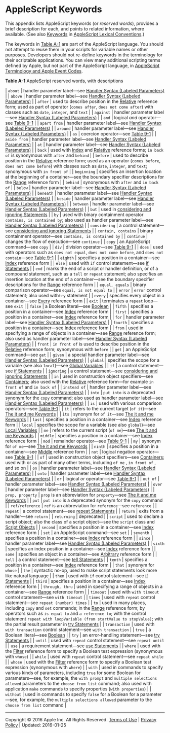 <a id="//apple_ref/doc/uid/TP40000983-CH222-SW2"></a>

# AppleScript Keywords

<a id="//apple_ref/doc/uid/TP40000983-CH222-DontLinkElementID_967"></a><a id="//apple_ref/doc/uid/TP40000983-CH222-DontLinkElementID_968"></a><a id="//apple_ref/doc/uid/TP40000983-CH222-DontLinkElementID_969"></a>This appendix lists AppleScript keywords (or *reserved words*), provides a brief description for each, and points to related information, where available. (See also [Keywords](https://developer.apple.com/library/archive/applescript-language-guide/conceptual/ASLR_lexical_conventions.md#//apple_ref/doc/uid/TP40000983-CH214-SW7) in [AppleScript Lexical Conventions](https://developer.apple.com/library/archive/applescript-language-guide/conceptual/ASLR_lexical_conventions.md#//apple_ref/doc/uid/TP40000983-CH214-SW1).)

The keywords in [Table A-1](#//apple_ref/doc/uid/TP40000983-CH222-SW1) are part of the AppleScript language. You should not attempt to reuse them in your scripts for variable names or other purposes. Developers should not re-define keywords in the terminology for their scriptable applications. You can view many additional scripting terms defined by Apple, but not part of the AppleScript language, in [AppleScript Terminology and Apple Event Codes](http://developer.apple.com/releasenotes/AppleScript/ASTerminology_AppleEventCodes/TermsAndCodes.html).

<a id="//apple_ref/doc/uid/TP40000983-CH222-SW1"></a>

**Table A-1**  AppleScript reserved words, with descriptions

| `about` | handler parameter label—see [Handler Syntax (Labeled Parameters)](https://developer.apple.com/library/archive/applescript-language-guide/reference/ASLR_handlers.md#//apple_ref/doc/uid/TP40000983-CH7g-SW2) |
| `above` | handler parameter label—see [Handler Syntax (Labeled Parameters)](https://developer.apple.com/library/archive/applescript-language-guide/reference/ASLR_handlers.md#//apple_ref/doc/uid/TP40000983-CH7g-SW2) |
| `after` | used to describe position in the [Relative](https://developer.apple.com/library/archive/applescript-language-guide/reference/ASLR_reference_forms.md#//apple_ref/doc/uid/TP40000983-CH4g-BBCHGEDI) reference form; used as part of operator (`comes after`, `does not come after`) with classes such as `date`, `integer`, and `text` |
| `against` | handler parameter label—see [Handler Syntax (Labeled Parameters)](https://developer.apple.com/library/archive/applescript-language-guide/reference/ASLR_handlers.md#//apple_ref/doc/uid/TP40000983-CH7g-SW2) |
| `and` | logical *and* operator—see [Table 9-1](https://developer.apple.com/library/archive/applescript-language-guide/reference/ASLR_operators.md#//apple_ref/doc/uid/TP40000983-CH5g-SW2) |
| `apart from` | handler parameter label—see [Handler Syntax (Labeled Parameters)](https://developer.apple.com/library/archive/applescript-language-guide/reference/ASLR_handlers.md#//apple_ref/doc/uid/TP40000983-CH7g-SW2) |
| `around` | handler parameter label—see [Handler Syntax (Labeled Parameters)](https://developer.apple.com/library/archive/applescript-language-guide/reference/ASLR_handlers.md#//apple_ref/doc/uid/TP40000983-CH7g-SW2) |
| `as` | coercion operator—see [Table 9-1](https://developer.apple.com/library/archive/applescript-language-guide/reference/ASLR_operators.md#//apple_ref/doc/uid/TP40000983-CH5g-SW2) |
| `aside from` | handler parameter label—see [Handler Syntax (Labeled Parameters)](https://developer.apple.com/library/archive/applescript-language-guide/reference/ASLR_handlers.md#//apple_ref/doc/uid/TP40000983-CH7g-SW2) |
| `at` | handler parameter label—see [Handler Syntax (Labeled Parameters)](https://developer.apple.com/library/archive/applescript-language-guide/reference/ASLR_handlers.md#//apple_ref/doc/uid/TP40000983-CH7g-SW2) |
| `back` | used with [Index](https://developer.apple.com/library/archive/applescript-language-guide/reference/ASLR_reference_forms.md#//apple_ref/doc/uid/TP40000983-CH4g-BBCGHGAF) and [Relative](https://developer.apple.com/library/archive/applescript-language-guide/reference/ASLR_reference_forms.md#//apple_ref/doc/uid/TP40000983-CH4g-BBCHGEDI) reference forms; `in back of` is synonymous with `after` and `behind` |
| `before` | used to describe position in the [Relative](https://developer.apple.com/library/archive/applescript-language-guide/reference/ASLR_reference_forms.md#//apple_ref/doc/uid/TP40000983-CH4g-BBCHGEDI) reference form; used as an operator (`comes before`, `does not come before`) with classes such as `date`, `integer`, and `text`; synonymous with `in front of` |
| `beginning` | specifies an insertion location at the beginning of a container—see the boundary specifier descriptions for the [Range](https://developer.apple.com/library/archive/applescript-language-guide/reference/ASLR_reference_forms.md#//apple_ref/doc/uid/TP40000983-CH4g-BBCHDJJJ) reference form |
| `behind` | synonymous with `after` and `in back of` |
| `below` | handler parameter label—see [Handler Syntax (Labeled Parameters)](https://developer.apple.com/library/archive/applescript-language-guide/reference/ASLR_handlers.md#//apple_ref/doc/uid/TP40000983-CH7g-SW2) |
| `beneath` | handler parameter label—see [Handler Syntax (Labeled Parameters)](https://developer.apple.com/library/archive/applescript-language-guide/reference/ASLR_handlers.md#//apple_ref/doc/uid/TP40000983-CH7g-SW2) |
| `beside` | handler parameter label—see [Handler Syntax (Labeled Parameters)](https://developer.apple.com/library/archive/applescript-language-guide/reference/ASLR_handlers.md#//apple_ref/doc/uid/TP40000983-CH7g-SW2) |
| `between` | handler parameter label—see [Handler Syntax (Labeled Parameters)](https://developer.apple.com/library/archive/applescript-language-guide/reference/ASLR_handlers.md#//apple_ref/doc/uid/TP40000983-CH7g-SW2) |
| `but` | used in [considering and ignoring Statements](https://developer.apple.com/library/archive/applescript-language-guide/reference/ASLR_control_statements.md#//apple_ref/doc/uid/TP40000983-CH6g-130224) |
| `by` | used with binary containment operator `contains, is contained by`; also used as handler parameter label—see [Handler Syntax (Labeled Parameters)](https://developer.apple.com/library/archive/applescript-language-guide/reference/ASLR_handlers.md#//apple_ref/doc/uid/TP40000983-CH7g-SW2) |
| `considering` | a control statement—see [considering and ignoring Statements](https://developer.apple.com/library/archive/applescript-language-guide/reference/ASLR_control_statements.md#//apple_ref/doc/uid/TP40000983-CH6g-130224) |
| `contain, contains` | binary containment operator—see `contains, is contained by` |
| `continue` | changes the flow of execution—see `continue` |
| `copy` | an AppleScript command—see `copy` |
| `div` | division operator—see [Table 9-1](https://developer.apple.com/library/archive/applescript-language-guide/reference/ASLR_operators.md#//apple_ref/doc/uid/TP40000983-CH5g-SW2) |
| `does` | used with operators such as `does not equal`, `does not come before`, and `does not contain`—see [Table 9-1](https://developer.apple.com/library/archive/applescript-language-guide/reference/ASLR_operators.md#//apple_ref/doc/uid/TP40000983-CH5g-SW2) |
| `eighth` | specifies a position in a container—see [Index](https://developer.apple.com/library/archive/applescript-language-guide/reference/ASLR_reference_forms.md#//apple_ref/doc/uid/TP40000983-CH4g-BBCGHGAF) reference form |
| `else` | used with `if` control statement—see [if Statements](https://developer.apple.com/library/archive/applescript-language-guide/reference/ASLR_control_statements.md#//apple_ref/doc/uid/TP40000983-CH6g-158244) |
| `end` | marks the end of a script or handler definition, or of a compound statement, such as a `tell` or `repeat` statement; also specifies an insertion location at the end of a container—see the boundary specifier descriptions for the [Range](https://developer.apple.com/library/archive/applescript-language-guide/reference/ASLR_reference_forms.md#//apple_ref/doc/uid/TP40000983-CH4g-BBCHDJJJ) reference form |
| `equal, equals` | binary comparison operator—see `equal, is not equal to` |
| `error` | `error` control statement; also used with`try` statement |
| `every` | specifies every object in a container—see [Every](https://developer.apple.com/library/archive/applescript-language-guide/reference/ASLR_reference_forms.md#//apple_ref/doc/uid/TP40000983-CH4g-BBCJFIIH) reference form |
| `exit` | terminates a `repeat` loop—see `exit` |
| `false` | a Boolean literal—see [Boolean](https://developer.apple.com/library/archive/applescript-language-guide/conceptual/ASLR_lexical_conventions.md#//apple_ref/doc/uid/TP40000983-CH214-SW14) |
| `fifth` | specifies a position in a container—see [Index](https://developer.apple.com/library/archive/applescript-language-guide/reference/ASLR_reference_forms.md#//apple_ref/doc/uid/TP40000983-CH4g-BBCGHGAF) reference form |
| `first` | specifies a position in a container—see [Index](https://developer.apple.com/library/archive/applescript-language-guide/reference/ASLR_reference_forms.md#//apple_ref/doc/uid/TP40000983-CH4g-BBCGHGAF) reference form |
| `for` | handler parameter label—see [Handler Syntax (Labeled Parameters)](https://developer.apple.com/library/archive/applescript-language-guide/reference/ASLR_handlers.md#//apple_ref/doc/uid/TP40000983-CH7g-SW2) |
| `fourth` | specifies a position in a container—see [Index](https://developer.apple.com/library/archive/applescript-language-guide/reference/ASLR_reference_forms.md#//apple_ref/doc/uid/TP40000983-CH4g-BBCGHGAF) reference form |
| `from` | used in specifying a range of objects in a container—see [Range](https://developer.apple.com/library/archive/applescript-language-guide/reference/ASLR_reference_forms.md#//apple_ref/doc/uid/TP40000983-CH4g-BBCHDJJJ) reference form; also used as handler parameter label—see [Handler Syntax (Labeled Parameters)](https://developer.apple.com/library/archive/applescript-language-guide/reference/ASLR_handlers.md#//apple_ref/doc/uid/TP40000983-CH7g-SW2) |
| `front` | `in front of` is used to describe position in the [Relative](https://developer.apple.com/library/archive/applescript-language-guide/reference/ASLR_reference_forms.md#//apple_ref/doc/uid/TP40000983-CH4g-BBCHGEDI) reference form; synonymous with `before` |
| `get` | an AppleScript command—see `get` |
| `given` | a special handler parameter label—see [Handler Syntax (Labeled Parameters)](https://developer.apple.com/library/archive/applescript-language-guide/reference/ASLR_handlers.md#//apple_ref/doc/uid/TP40000983-CH7g-SW2) |
| `global` | specifies the scope for a variable (see also `local`)—see [Global Variables](https://developer.apple.com/library/archive/applescript-language-guide/conceptual/ASLR_variables.md#//apple_ref/doc/uid/TP40000983-CH223-SW13) |
| `if` | a control statement—see [if Statements](https://developer.apple.com/library/archive/applescript-language-guide/reference/ASLR_control_statements.md#//apple_ref/doc/uid/TP40000983-CH6g-158244) |
| `ignoring` | a control statement—see [considering and ignoring Statements](https://developer.apple.com/library/archive/applescript-language-guide/reference/ASLR_control_statements.md#//apple_ref/doc/uid/TP40000983-CH6g-130224) |
| `in` | used in construction object specifiers—see [Containers](https://developer.apple.com/library/archive/applescript-language-guide/conceptual/ASLR_fundamentals.md#//apple_ref/doc/uid/TP40000983-CH218-SW24); also used with the [Relative](https://developer.apple.com/library/archive/applescript-language-guide/reference/ASLR_reference_forms.md#//apple_ref/doc/uid/TP40000983-CH4g-BBCHGEDI) reference form—for example `in front of` and `in back of` |
| `instead of` | handler parameter label—see [Handler Syntax (Labeled Parameters)](https://developer.apple.com/library/archive/applescript-language-guide/reference/ASLR_handlers.md#//apple_ref/doc/uid/TP40000983-CH7g-SW2) |
| `into` | `put into` is a deprecated synonym for the `copy` command; also used as handler parameter label—see [Handler Syntax (Labeled Parameters)](https://developer.apple.com/library/archive/applescript-language-guide/reference/ASLR_handlers.md#//apple_ref/doc/uid/TP40000983-CH7g-SW2) |
| `is` | used with various comparison operators—see [Table 9-1](https://developer.apple.com/library/archive/applescript-language-guide/reference/ASLR_operators.md#//apple_ref/doc/uid/TP40000983-CH5g-SW2) |
| `it` | refers to the current target (`of it`)—see [The it and me Keywords](https://developer.apple.com/library/archive/applescript-language-guide/conceptual/ASLR_fundamentals.md#//apple_ref/doc/uid/TP40000983-CH218-SW4) |
| `its` | synonym for `of it`—see [The it and me Keywords](https://developer.apple.com/library/archive/applescript-language-guide/conceptual/ASLR_fundamentals.md#//apple_ref/doc/uid/TP40000983-CH218-SW4) |
| `last` | specifies a position in a container—see [Index](https://developer.apple.com/library/archive/applescript-language-guide/reference/ASLR_reference_forms.md#//apple_ref/doc/uid/TP40000983-CH4g-BBCGHGAF) reference form |
| `local` | specifies the scope for a variable (see also `global`)—see [Local Variables](https://developer.apple.com/library/archive/applescript-language-guide/conceptual/ASLR_variables.md#//apple_ref/doc/uid/TP40000983-CH223-SW12) |
| `me` | refers to the current script (`of me`)—see [The it and me Keywords](https://developer.apple.com/library/archive/applescript-language-guide/conceptual/ASLR_fundamentals.md#//apple_ref/doc/uid/TP40000983-CH218-SW4) |
| `middle` | specifies a position in a container—see [Index](https://developer.apple.com/library/archive/applescript-language-guide/reference/ASLR_reference_forms.md#//apple_ref/doc/uid/TP40000983-CH4g-BBCGHGAF) reference form |
| `mod` | remainder operator—see [Table 9-1](https://developer.apple.com/library/archive/applescript-language-guide/reference/ASLR_operators.md#//apple_ref/doc/uid/TP40000983-CH5g-SW2) |
| `my` | synonym for `of me`—see [The it and me Keywords](https://developer.apple.com/library/archive/applescript-language-guide/conceptual/ASLR_fundamentals.md#//apple_ref/doc/uid/TP40000983-CH218-SW4) |
| `ninth` | specifies a position in a container—see [Middle](https://developer.apple.com/library/archive/applescript-language-guide/reference/ASLR_reference_forms.md#//apple_ref/doc/uid/TP40000983-CH4g-BBCJFDBA) reference form |
| `not` | logical negation operator—see [Table 9-1](https://developer.apple.com/library/archive/applescript-language-guide/reference/ASLR_operators.md#//apple_ref/doc/uid/TP40000983-CH5g-SW2) |
| `of` | used in construction object specifiers—see [Containers](https://developer.apple.com/library/archive/applescript-language-guide/conceptual/ASLR_fundamentals.md#//apple_ref/doc/uid/TP40000983-CH218-SW24); used with or as part of many other terms, including `of me` , `in front of` , and so on |
| `on` | handler parameter label—see [Handler Syntax (Labeled Parameters)](https://developer.apple.com/library/archive/applescript-language-guide/reference/ASLR_handlers.md#//apple_ref/doc/uid/TP40000983-CH7g-SW2) |
| `onto` | handler parameter label—see [Handler Syntax (Labeled Parameters)](https://developer.apple.com/library/archive/applescript-language-guide/reference/ASLR_handlers.md#//apple_ref/doc/uid/TP40000983-CH7g-SW2) |
| `or` | logical *or* operator—see [Table 9-1](https://developer.apple.com/library/archive/applescript-language-guide/reference/ASLR_operators.md#//apple_ref/doc/uid/TP40000983-CH5g-SW2) |
| `out of` | handler parameter label—see [Handler Syntax (Labeled Parameters)](https://developer.apple.com/library/archive/applescript-language-guide/reference/ASLR_handlers.md#//apple_ref/doc/uid/TP40000983-CH7g-SW2) |
| `over` | handler parameter label—see [Handler Syntax (Labeled Parameters)](https://developer.apple.com/library/archive/applescript-language-guide/reference/ASLR_handlers.md#//apple_ref/doc/uid/TP40000983-CH7g-SW2) |
| `prop, property` | `prop` is an abbreviation for `property`—see [The it and me Keywords](https://developer.apple.com/library/archive/applescript-language-guide/conceptual/ASLR_fundamentals.md#//apple_ref/doc/uid/TP40000983-CH218-SW4) |
| `put`<a id="//apple_ref/doc/uid/TP40000983-CH222-DontLinkElementID_970"></a> | `put into` is a deprecated synonym for the `copy` command |
| `ref/reference` | `ref` is an abbreviation for `reference`—see `reference` |
| `repeat` | a control statement—see [repeat Statements](https://developer.apple.com/library/archive/applescript-language-guide/reference/ASLR_control_statements.md#//apple_ref/doc/uid/TP40000983-CH6g-127362) |
| `return` | exits from a handler—see `return` |
| `returning`<a id="//apple_ref/doc/uid/TP40000983-CH222-DontLinkElementID_971"></a> | deprecated |
| `script` | used to declare a script object; also the class of a script object—see the `script` class and [Script Objects](https://developer.apple.com/library/archive/applescript-language-guide/conceptual/ASLR_script_objects.md#//apple_ref/doc/uid/TP40000983-CH207-BAJJCIAA) |
| `second` | specifies a position in a container—see [Index](https://developer.apple.com/library/archive/applescript-language-guide/reference/ASLR_reference_forms.md#//apple_ref/doc/uid/TP40000983-CH4g-BBCGHGAF) reference form |
| `set` | an AppleScript command—see `set` |
| `seventh` | specifies a position in a container—see [Index](https://developer.apple.com/library/archive/applescript-language-guide/reference/ASLR_reference_forms.md#//apple_ref/doc/uid/TP40000983-CH4g-BBCGHGAF) reference form |
| `since` | handler parameter label—see [Handler Syntax (Labeled Parameters)](https://developer.apple.com/library/archive/applescript-language-guide/reference/ASLR_handlers.md#//apple_ref/doc/uid/TP40000983-CH7g-SW2) |
| `sixth` | specifies an index position in a container—see [Index](https://developer.apple.com/library/archive/applescript-language-guide/reference/ASLR_reference_forms.md#//apple_ref/doc/uid/TP40000983-CH4g-BBCGHGAF) reference form |
| `some` | specifies an object in a container—see [Arbitrary](https://developer.apple.com/library/archive/applescript-language-guide/reference/ASLR_reference_forms.md#//apple_ref/doc/uid/TP40000983-CH4g-BCIJEEHE) reference form |
| `tell` | a control statement—see [tell Statements](https://developer.apple.com/library/archive/applescript-language-guide/reference/ASLR_control_statements.md#//apple_ref/doc/uid/TP40000983-CH6g-158637) |
| `tenth` | specifies a position in a container—see [Index](https://developer.apple.com/library/archive/applescript-language-guide/reference/ASLR_reference_forms.md#//apple_ref/doc/uid/TP40000983-CH4g-BBCGHGAF) reference form |
| `that` | synonym for `whose` |
| `the`<a id="//apple_ref/doc/uid/TP40000983-CH222-DontLinkElementID_972"></a> | syntactic no-op, used to make script statements look more like natural language |
| `then` | used with `if` control statement—see [if Statements](https://developer.apple.com/library/archive/applescript-language-guide/reference/ASLR_control_statements.md#//apple_ref/doc/uid/TP40000983-CH6g-158244) |
| `third` | specifies a position in a container—see [Index](https://developer.apple.com/library/archive/applescript-language-guide/reference/ASLR_reference_forms.md#//apple_ref/doc/uid/TP40000983-CH4g-BBCGHGAF) reference form |
| `through, thru` | used in specifying a range of objects in a container—see [Range](https://developer.apple.com/library/archive/applescript-language-guide/reference/ASLR_reference_forms.md#//apple_ref/doc/uid/TP40000983-CH4g-BBCHDJJJ) reference form |
| `timeout` | used with `with timeout` control statement—see `with timeout` |
| `times` | used with `repeat` control statement—see `repeat (number) times` |
| `to` | used in many places, including `copy` and `set` commands; in the [Range](https://developer.apple.com/library/archive/applescript-language-guide/reference/ASLR_reference_forms.md#//apple_ref/doc/uid/TP40000983-CH4g-BBCHDJJJ) reference form; by operators such as `is equal to` and `a reference to`; with the control statement `repeat with loopVariable (from startValue to stopValue)`; with the partial result parameter in [try Statements](https://developer.apple.com/library/archive/applescript-language-guide/reference/ASLR_control_statements.md#//apple_ref/doc/uid/TP40000983-CH6g-128973) |
| `transaction` | used with `with transaction` control statement—see `with transaction` |
| `true` | a Boolean literal—see [Boolean](https://developer.apple.com/library/archive/applescript-language-guide/conceptual/ASLR_lexical_conventions.md#//apple_ref/doc/uid/TP40000983-CH214-SW14) |
| `try` | an error-handling statement—see [try Statements](https://developer.apple.com/library/archive/applescript-language-guide/reference/ASLR_control_statements.md#//apple_ref/doc/uid/TP40000983-CH6g-128973) |
| `until` | used with `repeat` control statement—see `repeat until` |
| `use` | a requirement statement—see [use Statements](https://developer.apple.com/library/archive/applescript-language-guide/reference/ASLR_control_statements.md#//apple_ref/doc/uid/TP40000983-CH6g-SW4) |
| `where` | used with the [Filter](https://developer.apple.com/library/archive/applescript-language-guide/reference/ASLR_reference_forms.md#//apple_ref/doc/uid/TP40000983-CH4g-BAJJHEFE) reference form to specify a Boolean test expression (synonymous with `whose`) |
| `while` | used with `repeat` control statement—see `repeat while` |
| `whose` | used with the [Filter](https://developer.apple.com/library/archive/applescript-language-guide/reference/ASLR_reference_forms.md#//apple_ref/doc/uid/TP40000983-CH4g-BAJJHEFE) reference form to specify a Boolean test expression (synonymous with `where`) |
| `with` | used in commands to specify various kinds of parameters, including `true` for some Boolean for parameters—see, for example, the `with prompt` and `multiple selections allowed` parameters to the `choose from list` command; also used with application `make` commands to specify properties (`with properties`) |
| `without` | used in commands to specify `false` for a Boolean for a parameter—see, for example, the `multiple selections allowed` parameter to the `choose from list` command<a id="//apple_ref/doc/uid/TP40000983-CH222-DontLinkElementID_973"></a> |

  

---

Copyright © 2016 Apple Inc. All Rights Reserved. [Terms of Use](http://www.apple.com/legal/internet-services/terms/site.html) | [Privacy Policy](http://www.apple.com/privacy/) | Updated: 2016-01-25

